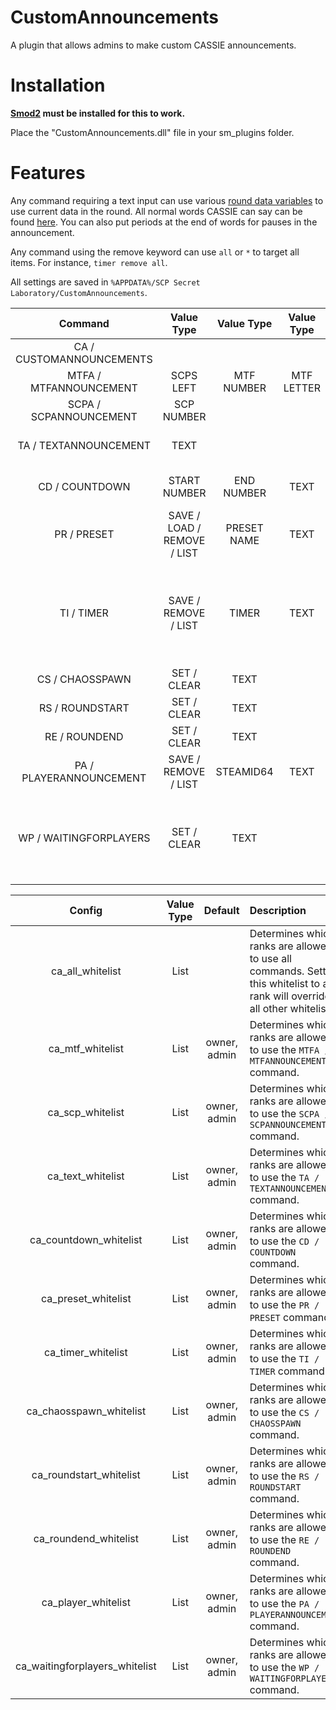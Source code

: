 # CustomAnnouncements

A plugin that allows admins to make custom CASSIE announcements.

# Installation

**[Smod2](https://github.com/Grover-c13/Smod2) must be installed for this to work.**

Place the "CustomAnnouncements.dll" file in your sm_plugins folder.

# Features

Any command requiring a text input can use various [round data variables](https://github.com/Cyanox62/CustomAnnouncements/wiki/Round-Data-Variables-List) to use current data in the round. All normal words CASSIE can say can be found [here](https://github.com/Cyanox62/CustomAnnouncements/wiki/CASSIE-Phrases). You can also put periods at the end of words for pauses in the announcement.

Any command using the remove keyword can use `all` or `*` to target all items. For instance, `timer remove all`.

All settings are saved in `%APPDATA%/SCP Secret Laboratory/CustomAnnouncements`.

| Command        | Value Type | Value Type | Value Type | Description |
| :-------------: | :---------: | :---------: | :---------: | :------ |
| CA / CUSTOMANNOUNCEMENTS | | | | Lists all commands. |
| MTFA / MTFANNOUNCEMENT | SCPS LEFT | MTF NUMBER | MTF LETTER | Announces a MTF squad entrance. |
| SCPA / SCPANNOUNCEMENT | SCP NUMBER | | | Announces a SCP death. |
| TA / TEXTANNOUNCEMENT | TEXT | | | Create a custom announcement, view the wiki for all possible words. |
| CD / COUNTDOWN | START NUMBER | END NUMBER | TEXT | Create a countdown with the option of saying something at the end of the countdown. |
| PR / PRESET | SAVE / LOAD / REMOVE / LIST | PRESET NAME | TEXT | Creates/saves/loads/removes/lists the user's custom presets. |
| TI / TIMER | SAVE / REMOVE / LIST | TIMER | TEXT | Creates/saves/removes/lists the user's set timers. Define a timer as an integer value being the number of seconds into a round the announcement will be played. Ex. `ti save 50 hello classd` will announce "hello classd" 50 seconds into the round. |
| CS / CHAOSSPAWN | SET / CLEAR | TEXT | | Sets an announcement to be played when chaos spawn. |
| RS / ROUNDSTART | SET / CLEAR | TEXT | | Sets an announcement to be played when the round starts. |
| RE / ROUNDEND | SET / CLEAR | TEXT | | Sets an announcement to be played when the round ends. |
| PA / PLAYERANNOUNCEMENT | SAVE / REMOVE / LIST | STEAMID64 | TEXT | Sets an announcement to be played when a certain player joins the server. |
| WP / WAITINGFORPLAYERS | SET / CLEAR | TEXT | | Sets an announcement to be played when the server begins waiting for players. Announcement will be played when the first player connects to ensure it isn't played before any players load in. |

| Config        | Value Type | Default | Description |
| :-------------: | :---------: | :---------: |:------ |
| ca_all_whitelist | List | | Determines which ranks are allowed to use all commands. Setting this whitelist to any rank will override all other whitelists. |
| ca_mtf_whitelist | List | owner, admin | Determines which ranks are allowed to use the `MTFA / MTFANNOUNCEMENT` command. |
| ca_scp_whitelist | List | owner, admin | Determines which ranks are allowed to use the `SCPA / SCPANNOUNCEMENT` command. |
| ca_text_whitelist | List | owner, admin | Determines which ranks are allowed to use the `TA / TEXTANNOUNCEMENT` command. |
| ca_countdown_whitelist | List | owner, admin | Determines which ranks are allowed to use the `CD / COUNTDOWN` command. |
| ca_preset_whitelist | List | owner, admin | Determines which ranks are allowed to use the `PR / PRESET` command. |
| ca_timer_whitelist | List | owner, admin | Determines which ranks are allowed to use the `TI / TIMER` command. |
| ca_chaosspawn_whitelist | List | owner, admin | Determines which ranks are allowed to use the `CS / CHAOSSPAWN` command. |
| ca_roundstart_whitelist | List | owner, admin | Determines which ranks are allowed to use the `RS / ROUNDSTART` command. |
| ca_roundend_whitelist | List | owner, admin | Determines which ranks are allowed to use the `RE / ROUNDEND` command. |
| ca_player_whitelist | List | owner, admin | Determines which ranks are allowed to use the `PA / PLAYERANNOUNCEMENT` command. |
| ca_waitingforplayers_whitelist | List | owner, admin | Determines which ranks are allowed to use the `WP / WAITINGFORPLAYERS` command. |
